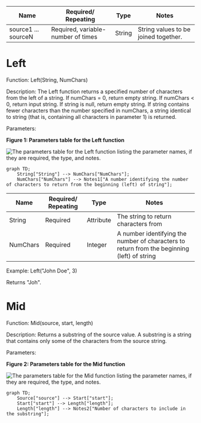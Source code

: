 | Name | Required/ Repeating | Type | Notes |
| - | - | - | - |
| source1 ... sourceN | Required, variable- number of times | String | String values to be joined together. |

# Left

Function: Left(String, NumChars)

Description: The Left function returns a specified number of characters from the left of a string. If numChars = 0, return empty string. If numChars < 0, return input string. If string is null, return empty string. If string contains fewer characters than the number specified in numChars, a string identical to string (that is, containing all characters in parameter 1) is returned.

Parameters:

**Figure 1: Parameters table for the Left function**

![The parameters table for the Left function listing the parameter names, if they are required, the type, and notes.](#)

```mermaid
graph TD;
    String["String"] --> NumChars["NumChars"];
    NumChars["NumChars"] --> Notes1["A number identifying the number of characters to return from the beginning (left) of string"];
```

| Name | Required/ Repeating | Type | Notes |
| - | - | - | - |
| String | Required | Attribute | The string to return characters from |
| NumChars | Required | Integer | A number identifying the number of characters to return from the beginning (left) of string |

Example: Left("John Doe", 3)

Returns "Joh".

# Mid

Function: Mid(source, start, length)

Description: Returns a substring of the source value. A substring is a string that contains only some of the characters from the source string.

Parameters:

**Figure 2: Parameters table for the Mid function**

![The parameters table for the Mid function listing the parameter names, if they are required, the type, and notes.](#)

```mermaid
graph TD;
    Source["source"] --> Start["start"];
    Start["start"] --> Length["length"];
    Length["length"] --> Notes2["Number of characters to include in the substring"];
```
